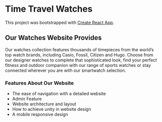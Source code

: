 # Time Travel Watches

This project was bootstrapped with [Create React App](https://github.com/facebook/create-react-app).

## Our Watches Website Provides

Our watches collection features thousands of timepieces from the world’s top watch brands, including Casio, Fossil, Citizen and Hugo. Choose from our designer watches to complete that sophisticated look, find your perfect fitness and outdoor companion with our range of sports watches or stay connected wherever you are with our smartwatch selection.

### Features About Our Website

* The ease of navigation with a detailed website
* Admin Feature
* Website architecture and layout
* How to achieve unity in website design
* A mobile responsive design



